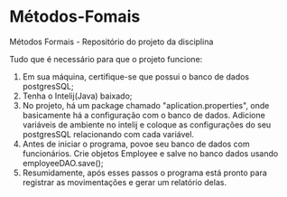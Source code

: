 # Métodos-Fomais
Métodos Formais - Repositório do projeto da disciplina


Tudo que é necessário para que o projeto funcione:
1. Em sua máquina, certifique-se que possui o banco de dados postgresSQL;
2. Tenha o Intelij(Java) baixado;
3. No projeto, há um package chamado "aplication.properties", onde basicamente há a configuração com o banco de dados. Adicione variáveis de ambiente no intelij e coloque as configurações do seu postgresSQL relacionando com cada variável.
4. Antes de iniciar o programa, povoe seu banco de dados com funcionários. Crie objetos Employee e salve no banco dados usando employeeDAO.save();
5. Resumidamente, após esses passos o programa está pronto para registrar as movimentações e gerar um relatório delas.
